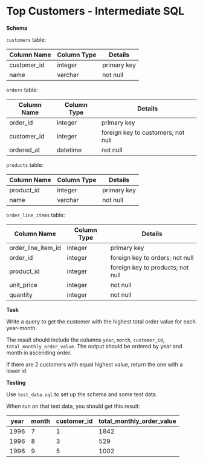 # Top Customers - Intermediate SQL

**Schema**

`customers` table:

| Column Name | Column Type | Details |
| --- | --- | --- |
| customer_id | integer | primary key |
| name | varchar | not null |

`orders` table:

| Column Name | Column Type | Details |
| --- | --- | --- |
| order_id | integer | primary key |
| customer_id | integer | foreign key to customers; not null |
| ordered_at | datetime | not null |

`products` table:

| Column Name | Column Type | Details |
| --- | --- | --- |
| product_id | integer | primary key |
| name | varchar | not null |

`order_line_items` table:

| Column Name | Column Type | Details |
| --- | --- | --- |
| order_line_item_id | integer | primary key |
| order_id | integer | foreign key to orders; not null |
| product_id | integer | foreign key to products; not null |
| unit_price | integer | not null |
| quantity | integer | not null |

**Task**

Write a query to get the customer with the highest total order value for each year-month.

The result should include the columns `year`, `month`, `customer_id`, `total_monthly_order_value`. The output should be ordered by year and month in ascending order.

If there are 2 customers with equal highest value, return the one with a lower id.

**Testing**

Use `test_data.sql` to set up the schema and some test data.

When run on that test data, you should get this result:

| year | month | customer_id | total_monthly_order_value
| --- | --- | --- | ---
| 1996 | 7 | 1 | 1842
| 1996 | 8 | 3 | 529
| 1996 | 9 | 5 | 1002

